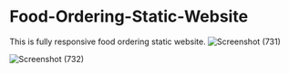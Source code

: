 # Food-Ordering-Static-Website
This is fully responsive food ordering static website.
![Screenshot (731)](https://user-images.githubusercontent.com/54250225/83843337-685eee80-a722-11ea-982d-79a000757360.png)

![Screenshot (732)](https://user-images.githubusercontent.com/54250225/83843548-da373800-a722-11ea-94fb-dcc98ab6aa07.png)


